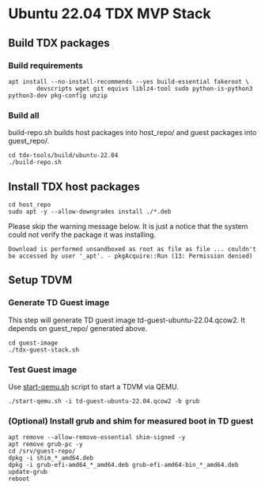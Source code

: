 
# Ubuntu 22.04 TDX MVP Stack

## Build TDX packages

### Build requirements

```
apt install --no-install-recommends --yes build-essential fakeroot \
        devscripts wget git equivs liblz4-tool sudo python-is-python3 python3-dev pkg-config unzip
```

### Build all

build-repo.sh builds host packages into host_repo/ and guest packages into guest_repo/.

```
cd tdx-tools/build/ubuntu-22.04
./build-repo.sh
```

## Install TDX host packages

```
cd host_repo
sudo apt -y --allow-downgrades install ./*.deb
```

Please skip the warning message below. It is just a notice that the system could not verify the package it was installing.

`Download is performed unsandboxed as root as file as file ... couldn't be accessed by user '_apt'. - pkgAcquire::Run (13: Permission denied)`

## Setup TDVM

### Generate TD Guest image

This step will generate TD guest image td-guest-ubuntu-22.04.qcow2. It depends on guest_repo/ generated above. 

```
cd guest-image
./tdx-guest-stack.sh
```

### Test Guest image

Use [start-qemu.sh](https://github.com/intel/tdx-tools/blob/main/start-qemu.sh) script to start a TDVM via QEMU.

```
./start-qemu.sh -i td-guest-ubuntu-22.04.qcow2 -b grub
```

### (Optional) Install grub and shim for measured boot in TD guest

```
apt remove --allow-remove-essential shim-signed -y
apt remove grub-pc -y
cd /srv/guest-repo/
dpkg -i shim_*_amd64.deb
dpkg -i grub-efi-amd64_*_amd64.deb grub-efi-amd64-bin_*_amd64.deb
update-grub
reboot
```
